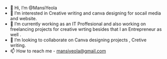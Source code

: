 - 👋 Hi, I’m @MansiYeola
- 👀 I’m interested in Creative writing and canva designing for socail media and website.
- 🌱 I’m currently working as an IT Proffesional and also working on freelancing projects for creative wrting  besides that I an Entrepreneur as well . 
- 💞️ I’m looking to collaborate on Canva designing projects , Cretive writing.
- 📫 How to reach me - mansiyeola@gmail.com

<!---
MansiYeola/MansiYeola is a ✨ special ✨ repository because its `README.md` (this file) appears on your GitHub profile.
You can click the Preview link to take a look at your changes.
--->
